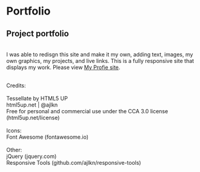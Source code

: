 # Portfolio
## Project portfolio
<br> I was able to redisgn this site and make it my own, adding text, images, my own graphics, my projects, and live links. This is a fully responsive site that displays my work. Please view [My Profie site](https://astylesSE.com/).
<br>

<br>Credits:
<br>
<br>Tessellate by HTML5 UP
<br>html5up.net | @ajlkn
<br>Free for personal and commercial use under the CCA 3.0 license (html5up.net/license)
<br>
<br>Icons:
<br>	Font Awesome (fontawesome.io)
<br>
<br>	Other:
<br>		jQuery (jquery.com)
<br>	  Responsive Tools (github.com/ajlkn/responsive-tools)


